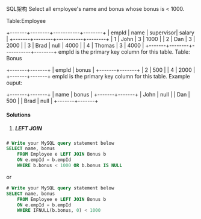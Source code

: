 SQL架构
Select all employee's name and bonus whose bonus is < 1000.

Table:Employee

+-------+--------+-----------+--------+
| empId |  name  | supervisor| salary |
+-------+--------+-----------+--------+
|   1   | John   |  3        | 1000   |
|   2   | Dan    |  3        | 2000   |
|   3   | Brad   |  null     | 4000   |
|   4   | Thomas |  3        | 4000   |
+-------+--------+-----------+--------+
empId is the primary key column for this table.
Table: Bonus

+-------+-------+
| empId | bonus |
+-------+-------+
| 2     | 500   |
| 4     | 2000  |
+-------+-------+
empId is the primary key column for this table.
Example ouput:

+-------+-------+
| name  | bonus |
+-------+-------+
| John  | null  |
| Dan   | 500   |
| Brad  | null  |
+-------+-------+

#### Solutions

1. ##### LEFT JOIN

```sql
# Write your MySQL query statement below
SELECT name, bonus
    FROM Employee e LEFT JOIN Bonus b
    ON e.empId = b.empId
    WHERE b.bonus < 1000 OR b.bonus IS NULL
```

or

```sql
# Write your MySQL query statement below
SELECT name, bonus
    FROM Employee e LEFT JOIN Bonus b
    ON e.empId = b.empId
    WHERE IFNULL(b.bonus, 0) < 1000
```